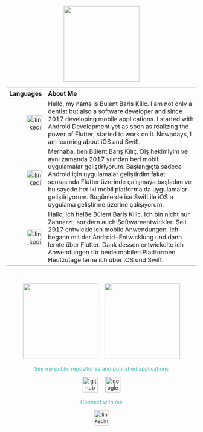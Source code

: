 <p align="center"><img src="https://github-readme-streak-stats.herokuapp.com?user=BBarisKilcccccscic&theme=tokyonight" height = 200></p>

| Languages | About Me |
| -------------: | :------------- |
| <img src='https://cdn.jsdelivr.net/npm/simple-icons@3.0.1/icons/linkedin.svg' alt='linkedin' height='40'>  | Hello, my name is Bulent Baris Kilic. I am not only a dentist but also a software developer and since 2017 developing mobile applications. I started with Android Development yet as soon as realizing the power of Flutter, started to work on it. Nowadays, I am learning about iOS and Swift. |
| <img src='https://cdn.jsdelivr.net/npm/simple-icons@3.0.1/icons/linkedin.svg' alt='linkedin' height='40'>  | Merhaba, ben Bülent Barış Kılıç. Diş hekimiyim ve aynı zamanda 2017 yılından beri mobil uygulamalar geliştiriyorum. Başlangıçta sadece Android için uygulamalar geliştirdim fakat sonrasında Flutter üzerinde çalışmaya başladım ve bu sayede her iki mobil platforma da uygulamalar geliştiriyorum. Bugünlerde ise Swift ile iOS'a uygulama geliştirme üzerine çalışıyorum. |
| <img src='https://cdn.jsdelivr.net/npm/simple-icons@3.0.1/icons/linkedin.svg' alt='linkedin' height='40'>  | Hallo, ich heiße Bülent Baris Kilic. Ich bin nicht nur Zahnarzt, sondern auch Softwareentwickler. Seit 2017 entwickle ich mobile Anwendungen. Ich begann mit der Android-Entwicklung und dann lernte über Flutter. Dank dessen entwickelte ich Anwendungen für beide mobilen Plattformen. Heutzutage lerne ich über iOS und Swift. |

&nbsp;

<p align="center"><img src="https://github-readme-stats.vercel.app/api?username=BBarisKilic&theme=tokyonight&show_icons=true&count_private=true&disable_animations" height = 200> &nbsp; &nbsp;<img src="https://github-readme-stats.vercel.app/api/top-langs/?username=BBarisKilic&theme=tokyonight&layout=compact&langs_count=8&hide=C,CMake,Makefile" height = 200></p>


<p align="center" style='color:#38BDAE'>See my public repositories and published applications</p>

<p align="center" ><img src='https://cdn.jsdelivr.net/npm/simple-icons@3.0.1/icons/github.svg' alt='github' height='40'> &nbsp; &nbsp; <img src='https://cdn.jsdelivr.net/npm/simple-icons@3.0.1/icons/googleplay.svg' alt='googleplay' height='40'></p>

<p align="center" style='color:#38BDAE'>Connect with me</p>

 <p align="center"><img src='https://cdn.jsdelivr.net/npm/simple-icons@3.0.1/icons/linkedin.svg' alt='linkedin' height='40'></p>